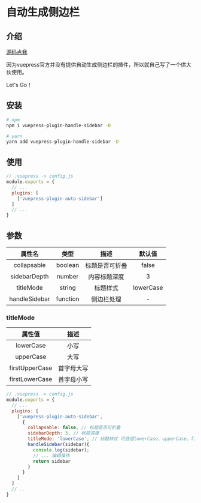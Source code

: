 # 自动生成侧边栏

## 介绍

[源码点我](https://github.com/web-liuyang/vuepress-plugin-handle-sidebar)

因为vuepress官方并没有提供自动生成侧边栏的插件，所以就自己写了一个供大伙使用。

Let's Go！

## 安装

```sh
# npm
npm i vuepress-plugin-handle-sidebar -D

# yarn
yarn add vuepress-plugin-handle-sidebar -D
```

## 使用

```js {5}
// .vuepress -> config.js
module.exports = {
  // ...
  plugins: [
    ['vuepress-plugin-auto-sidebar']
  ]
  // ...
}
```

## 参数

|    属性名     |   类型   |      描述      |  默认值   |
| :-----------: | :------: | :------------: | :-------: |
|  collapsable  | boolean  | 标题是否可折叠 |   false   |
| sidebarDepth  |  number  |  内容标题深度  |     3     |
|   titleMode   |  string  |    标题样式    | lowerCase |
| handleSidebar | function |   侧边栏处理   |     -     |

### titleMode


|     属性值     |    描述    |
| :------------: | :--------: |
|   lowerCase    |    小写    |
|   upperCase    |    大写    |
| firstUpperCase | 首字母大写 |
| firstLowerCase | 首字母小写 |

```js {5-16}
// .vuepress -> config.js
module.exports = {
  // ...
  plugins: [
    ['vuepress-plugin-auto-sidebar',
      {
        collapsable: false, // 标题是否可折叠
        sidebarDepth: 3, // 标题深度
        titleMode: 'lowerCase', // 标题样式 可选值lowerCase、upperCase、firstUpperCase、firstLowerCase
        handleSidebar(sidebar){
          console.log(sidebar);
          // ... 编辑操作
          return sidebar
        }
      }
    ]
  ]
  // ...
}
```
